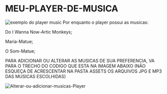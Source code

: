 # MEU-PLAYER-DE-MUSICA

![exemplo do player music](https://github.com/user-attachments/assets/4976d057-27b9-4b5f-932f-919c662e7b70)
Por enquanto o player possui as musicas:

Do I Wanna Now-Artic Monkeys;

Maria-Matue;

O Som-Matue;


PARA ADICIONAR OU ALTERAR AS MUSICAS DE SUA PREFERENCIA, VA PARA O TRECHO DO CODIGO QUE ESTA NA IMAGEM ABAIXO (NÃO ESQUEÇA DE ACRESCENTAR NA PASTA ASSETS OS ARQUIVOS JPG E MP3 DAS MUSICAS ESCOLHIDAS)


![Alterar-ou-adicionar-musicas-Player](https://github.com/user-attachments/assets/fd8a77ab-df09-49b0-af22-c8d19af47a77)
